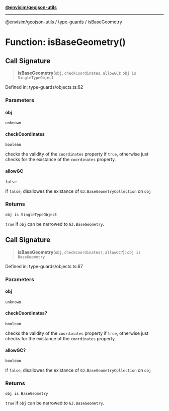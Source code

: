 [**@envisim/geojson-utils**](../../README.md)

---

[@envisim/geojson-utils]() / [type-guards](../README.md) / isBaseGeometry

# Function: isBaseGeometry()

## Call Signature

> **isBaseGeometry**(`obj`, `checkCoordinates`, `allowGC`): `obj is SingleTypeObject`

Defined in: type-guards/objects.ts:62

### Parameters

#### obj

`unknown`

#### checkCoordinates

`boolean`

checks the validity of the `coordinates` property if `true`, otherwise
just checks for the existance of the `coordinates` property.

#### allowGC

`false`

if `false`, disallowes the existance of `GJ.BaseGeometryCollection` on `obj`

### Returns

`obj is SingleTypeObject`

`true` if `obj` can be narrowed to `GJ.BaseGeometry`.

## Call Signature

> **isBaseGeometry**(`obj`, `checkCoordinates?`, `allowGC?`): `obj is BaseGeometry`

Defined in: type-guards/objects.ts:67

### Parameters

#### obj

`unknown`

#### checkCoordinates?

`boolean`

checks the validity of the `coordinates` property if `true`, otherwise
just checks for the existance of the `coordinates` property.

#### allowGC?

`boolean`

if `false`, disallowes the existance of `GJ.BaseGeometryCollection` on `obj`

### Returns

`obj is BaseGeometry`

`true` if `obj` can be narrowed to `GJ.BaseGeometry`.
